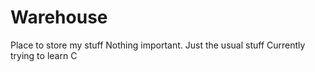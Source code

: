 # Warehouse
Place to store my stuff
Nothing important. Just the usual stuff
Currently trying to learn C
